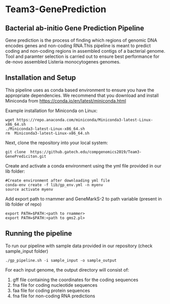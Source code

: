 # Team3-GenePrediction

## Bacterial ab-initio Gene Prediction Pipeline

Gene prediction is the process of finding which regions of genomic DNA encodes genes and non-coding RNA.This pipeline is meant to predict coding and non-coding regions in assembled contigs of a bacterial genome. Tool and paramter selection is carried out to ensure best performance for de-novo assembled Listeria monocytogenes genomes.

## Installation and Setup 

This pipeline uses as conda based environment to ensure you have the appropriate dependencies. We recommend that you download and install Miniconda from https://conda.io/en/latest/miniconda.html

Example installation for Miniconda on Linux:
```
wget https://repo.anaconda.com/miniconda/Miniconda3-latest-Linux-x86_64.sh
./Miniconda3-latest-Linux-x86_64.sh
rm  Miniconda3-latest-Linux-x86_64.sh
```

Next, clone the repository into your local system:

```
git clone  https://github.gatech.edu/compgenomics2019/Team3-GenePrediciton.git
```

Create and activate a conda environment using the yml file provided in our lib folder:

```
#Create environment after downloading yml file
conda-env create -f lib/gp_env.yml -n myenv
source activate myenv
```

Add export path to rnammer and GeneMarkS-2 to path variable (present in lib folder of repo)
```
export PATH=$PATH:<path to rnammer>
export PATH=$PATH:<path to gms2.pl>
```

## Running the pipeline

To run our pipeline with sample data provided in our repository (check sample_input folder)

```
./gp_pipeline.sh -i sample_input -o sample_output
```

For each input genome, the output directory will consist of:
1. gff file containing the coordinates for the coding sequences
2. fna file for coding nucleotide sequences
3. faa file for coding protein sequences
4. fna file for non-coding RNA predictions

